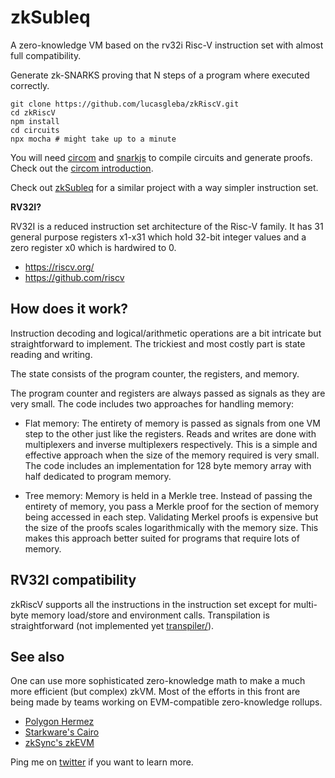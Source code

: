 # zkSubleq

A zero-knowledge VM based on the rv32i Risc-V instruction set with almost full compatibility.

Generate zk-SNARKS proving that N steps of a program where executed correctly.

```
git clone https://github.com/lucasgleba/zkRiscV.git
cd zkRiscV
npm install
cd circuits
npx mocha # might take up to a minute
```

You will need [circom](https://github.com/iden3/circom) and [snarkjs](https://github.com/iden3/snarkjs) to compile circuits and generate proofs. Check out the [circom introduction](https://docs.circom.io/getting-started/installation/).

Check out [zkSubleq](https://github.com/lucasgleba/zkSubleq) for a similar project with a way simpler instruction set.

**RV32I?**

RV32I is a reduced instruction set architecture of the Risc-V family. It has 31 general purpose registers x1-x31 which hold 32-bit integer values and a zero register x0 which is hardwired to 0.
- https://riscv.org/
- https://github.com/riscv

## How does it work?

Instruction decoding and logical/arithmetic operations are a bit intricate but straightforward to implement. The trickiest and most costly part is state reading and writing.

The state consists of the program counter, the registers, and memory.

The program counter and registers are always passed as signals as they are very small. The code includes two approaches for handling memory:

- Flat memory: The entirety of memory is passed as signals from one VM step to the other just like the registers. Reads and writes are done with multiplexers and inverse multiplexers respectively. This is a simple and effective approach when the size of the memory required is very small. The code includes an implementation for 128 byte memory array with half dedicated to program memory.

- Tree memory: Memory is held in a Merkle tree. Instead of passing the entirety of memory, you pass a Merkle proof for the section of memory being accessed in each step. Validating Merkel proofs is expensive but the size of the proofs scales logarithmically with the memory size. This makes this approach better suited for programs that require lots of memory.

## RV32I compatibility

zkRiscV supports all the instructions in the instruction set except for multi-byte memory load/store and environment calls. Transpilation is straightforward (not implemented yet [transpiler/](transpiler/)).

## See also

One can use more sophisticated zero-knowledge math to make a much more efficient (but complex) zkVM. Most of the efforts in this front are being made by teams working on EVM-compatible zero-knowledge rollups.

- [Polygon Hermez](https://blog.hermez.io/zkevm-documentation/)
- [Starkware's Cairo](https://www.cairo-lang.org/hello-cairo/)
- [zkSync's zkEVM](https://docs.zksync.io/zkevm)

Ping me on [twitter](https://twitter.com/lucasgleba) if you want to learn more.